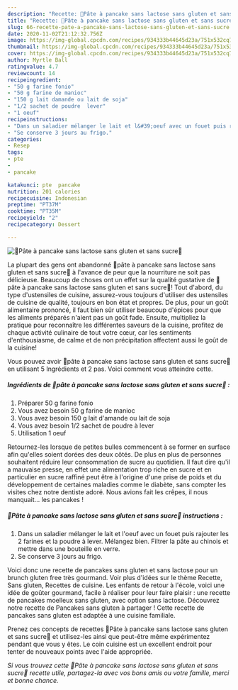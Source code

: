 ```yaml
---
description: "Recette: 🥞Pâte à pancake sans lactose sans gluten et sans sucre🥞"
title: "Recette: 🥞Pâte à pancake sans lactose sans gluten et sans sucre🥞"
slug: 66-recette-pate-a-pancake-sans-lactose-sans-gluten-et-sans-sucre
date: 2020-11-02T21:12:32.756Z
image: https://img-global.cpcdn.com/recipes/934333b44645d23a/751x532cq70/🥞pate-a-pancake-sans-lactose-sans-gluten-et-sans-sucre🥞-photo-principale-de-la-recette.jpg
thumbnail: https://img-global.cpcdn.com/recipes/934333b44645d23a/751x532cq70/🥞pate-a-pancake-sans-lactose-sans-gluten-et-sans-sucre🥞-photo-principale-de-la-recette.jpg
cover: https://img-global.cpcdn.com/recipes/934333b44645d23a/751x532cq70/🥞pate-a-pancake-sans-lactose-sans-gluten-et-sans-sucre🥞-photo-principale-de-la-recette.jpg
author: Myrtle Ball
ratingvalue: 4.7
reviewcount: 14
recipeingredient:
- "50 g farine fonio"
- "50 g farine de manioc"
- "150 g lait damande ou lait de soja"
- "1/2 sachet de poudre  lever"
- "1 oeuf"
recipeinstructions:
- "Dans un saladier mélanger le lait et l&#39;oeuf avec un fouet puis rajouter les 2 farines et la poudre à lever. Mélangez bien. Filtrer la pâte au chinois et mettre dans une bouteille en verre."
- "Se conserve 3 jours au frigo."
categories:
- Resep
tags:
- pte
- 
- pancake

katakunci: pte  pancake 
nutrition: 201 calories
recipecuisine: Indonesian
preptime: "PT37M"
cooktime: "PT35M"
recipeyield: "2"
recipecategory: Dessert

---
```



![🥞Pâte à pancake sans lactose sans gluten et sans sucre🥞](https://img-global.cpcdn.com/recipes/934333b44645d23a/751x532cq70/🥞pate-a-pancake-sans-lactose-sans-gluten-et-sans-sucre🥞-photo-principale-de-la-recette.jpg)

La plupart des gens ont abandonné 🥞pâte à pancake sans lactose sans gluten et sans sucre🥞 à l'avance de peur que la nourriture ne soit pas délicieuse. Beaucoup de choses ont un effet sur la qualité gustative de 🥞pâte à pancake sans lactose sans gluten et sans sucre🥞! Tout d'abord, du type d'ustensiles de cuisine, assurez-vous toujours d'utiliser des ustensiles de cuisine de qualité, toujours en bon état et propres. De plus, pour un goût alimentaire prononcé, il faut bien sûr utiliser beaucoup d'épices pour que les aliments préparés n'aient pas un goût fade. Ensuite, multipliez la pratique pour reconnaître les différentes saveurs de la cuisine, profitez de chaque activité culinaire de tout votre cœur, car les sentiments d'enthousiasme, de calme et de non précipitation affectent aussi le goût de la cuisine!

<!--inarticleads1-->

Vous pouvez avoir 🥞pâte à pancake sans lactose sans gluten et sans sucre🥞 en utilisant 5 Ingrédients et 2 pas. Voici comment vous atteindre cette.

##### Ingrédients de 🥞pâte à pancake sans lactose sans gluten et sans sucre🥞 :

1. Préparer 50 g farine fonio
1. Vous avez besoin 50 g farine de manioc
1. Vous avez besoin 150 g lait d&#39;amande ou lait de soja
1. Vous avez besoin 1/2 sachet de poudre à lever
1. Utilisation 1 oeuf


Retournez-les lorsque de petites bulles commencent à se former en surface afin qu&#39;elles soient dorées des deux côtés. De plus en plus de personnes souhaitent réduire leur consommation de sucre au quotidien. Il faut dire qu&#39;il a mauvaise presse, en effet une alimentation trop riche en sucre et en particulier en sucre raffiné peut être à l&#39;origine d&#39;une prise de poids et du développement de certaines maladies comme le diabète, sans compter les visites chez notre dentiste adoré. Nous avions fait les crêpes, il nous manquait… les pancakes ! 

<!--inarticleads2-->

##### 🥞Pâte à pancake sans lactose sans gluten et sans sucre🥞 instructions :

1. Dans un saladier mélanger le lait et l&#39;oeuf avec un fouet puis rajouter les 2 farines et la poudre à lever. Mélangez bien. Filtrer la pâte au chinois et mettre dans une bouteille en verre.
1. Se conserve 3 jours au frigo.


Voici donc une recette de pancakes sans gluten et sans lactose pour un brunch gluten free très gourmand. Voir plus d&#39;idées sur le thème Recette, Sans gluten, Recettes de cuisine. Les enfants de retour à l&#39;école, voici une idée de goûter gourmand, facile à réaliser pour leur faire plaisir : une recette de pancakes moelleux sans gluten, avec option sans lactose. Découvrez notre recette de Pancakes sans gluten à partager ! Cette recette de pancakes sans gluten est adaptée à une cuisine familiale. 

<!--inarticleads1-->

<p>
Prenez ces concepts de recettes 🥞Pâte à pancake sans lactose sans gluten et sans sucre🥞 et utilisez-les ainsi que peut-être même expérimentez pendant que vous y êtes. Le coin cuisine est un excellent endroit pour tenter de nouveaux points avec l'aide appropriée.
</p>

<p>
<i>Si vous trouvez cette 🥞Pâte à pancake sans lactose sans gluten et sans sucre🥞 recette utile, partagez-la avec vos bons amis ou votre famille, merci et bonne chance.</i>
</p>
